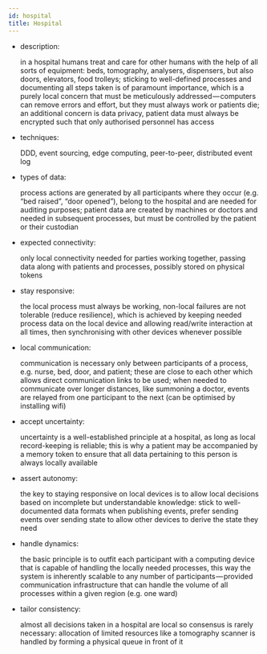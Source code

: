 ```yaml
---
id: hospital
title: Hospital
---
```


- description:

  in a hospital humans treat and care for other humans with the help of all sorts of equipment: beds, tomography, analysers, dispensers, but also doors, elevators, food trolleys; sticking to well-defined processes and documenting all steps taken is of paramount importance, which is a purely local concern that must be meticulously addressed — computers can remove errors and effort, but they must always work or patients die; an additional concern is data privacy, patient data must always be encrypted such that only authorised personnel has access

- techniques:

  DDD, event sourcing, edge computing, peer-to-peer, distributed event log

- types of data:

  process actions are generated by all participants where they occur (e.g. “bed raised”, “door opened”), belong to the hospital and are needed for auditing purposes; patient data are created by machines or doctors and needed in subsequent processes, but must be controlled by the patient or their custodian

- expected connectivity:

  only local connectivity needed for parties working together, passing data along with patients and processes, possibly stored on physical tokens

- stay responsive:

  the local process must always be working, non-local failures are not tolerable (reduce resilience), which is achieved by keeping needed process data on the local device and allowing read/write interaction at all times, then synchronising with other devices whenever possible

- local communication:

  communication is necessary only between participants of a process, e.g. nurse, bed, door, and patient;
  these are close to each other which allows direct communication links to be used;
  when needed to communicate over longer distances, like summoning a doctor, events are relayed from one participant to the next (can be optimised by installing wifi)

- accept uncertainty:

  uncertainty is a well-established principle at a hospital, as long as local record-keeping is reliable;
  this is why a patient may be accompanied by a memory token to ensure that all data pertaining to this person is always locally available

- assert autonomy:

  the key to staying responsive on local devices is to allow local decisions based on incomplete but understandable knowledge: stick to well-documented data formats when publishing events, prefer sending events over sending state to allow other devices to derive the state they need

- handle dynamics:

  the basic principle is to outfit each participant with a computing device that is capable of handling the locally needed processes, this way the system is inherently scalable to any number of participants — provided communication infrastructure that can handle the volume of all processes within a given region (e.g. one ward)

- tailor consistency:

  almost all decisions taken in a hospital are local so consensus is rarely necessary: allocation of limited resources like a tomography scanner is handled by forming a physical queue in front of it

